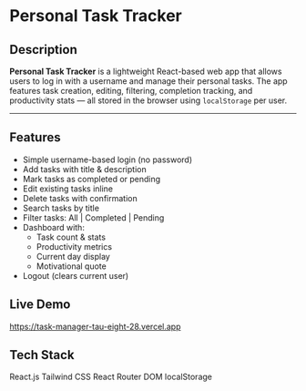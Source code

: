 # Personal Task Tracker

## Description

**Personal Task Tracker** is a lightweight React-based web app that allows users to log in with a username and manage their personal tasks. The app features task creation, editing, filtering, completion tracking, and productivity stats — all stored in the browser using `localStorage` per user.

---

## Features

- Simple username-based login (no password)
- Add tasks with title & description
- Mark tasks as completed or pending
- Edit existing tasks inline
- Delete tasks with confirmation
- Search tasks by title
- Filter tasks: All | Completed | Pending
- Dashboard with:
  - Task count & stats
  - Productivity metrics
  - Current day display
  - Motivational quote
- Logout (clears current user)

## Live Demo

https://task-manager-tau-eight-28.vercel.app

## Tech Stack

React.js
Tailwind CSS
React Router DOM
localStorage 

